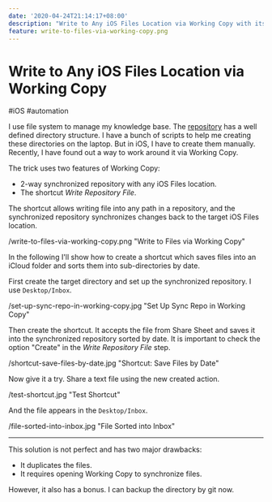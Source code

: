```yaml
---
date: '2020-04-24T21:14:17+08:00'
description: "Write to Any iOS Files Location via Working Copy with its two features: Synced Directory and Write Repository File Shortcut"
feature: write-to-files-via-working-copy.png
---
```


# Write to Any iOS Files Location via Working Copy

#iOS #automation

I use file system to manage my knowledge base. The [repository](https://github.com/doitian/knowledge-base/) has a well defined directory structure. I have a bunch of scripts to help me creating these directories on the laptop. But in iOS, I have to create them manually. Recently, I have found out a way to work around it via Working Copy.

<!--more-->

The trick uses two features of Working Copy:

* 2-way synchronized repository with any iOS Files location.
* The shortcut *Write Repository File*.

The shortcut allows writing file into any path in a repository, and the synchronized repository synchronizes changes back to the target iOS Files location.

/write-to-files-via-working-copy.png "Write to Files via Working Copy"

In the following I'll show how to create a shortcut which saves files into an iCloud folder and sorts them into sub-directories by date.

First create the target directory and set up the synchronized repository. I use `Desktop/Inbox`.

/set-up-sync-repo-in-working-copy.jpg "Set Up Sync Repo in Working Copy"

Then create the shortcut. It accepts the file from Share Sheet and saves it into the synchronized repository sorted by date. It is important to check the option "Create" in the *Write Repository File* step.

/shortcut-save-files-by-date.jpg "Shortcut: Save Files by Date"

Now give it a try. Share a text file using the new created action.

/test-shortcut.jpg "Test Shortcut"

And the file appears in the `Desktop/Inbox`.

/file-sorted-into-inbox.jpg "File Sorted into Inbox"

---

This solution is not perfect and has two major drawbacks:

* It duplicates the files.
* It requires opening Working Copy to synchronize files.

However, it also has a bonus. I can backup the directory by git now.
